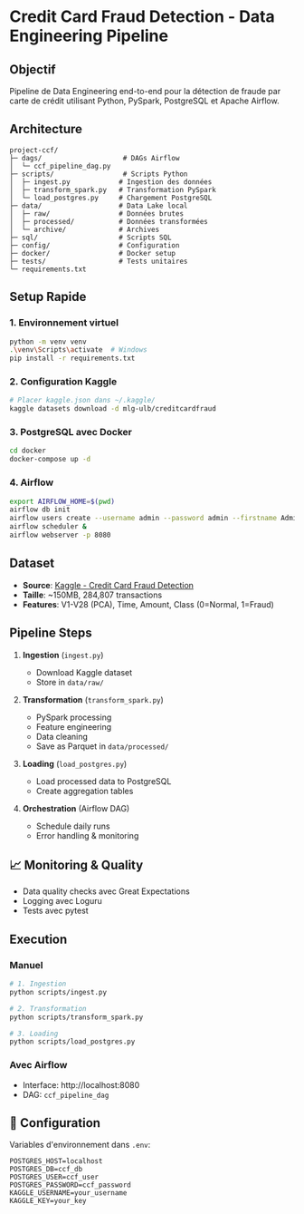 # Credit Card Fraud Detection - Data Engineering Pipeline

##  Objectif
Pipeline de Data Engineering end-to-end pour la détection de fraude par carte de crédit utilisant Python, PySpark, PostgreSQL et Apache Airflow.

##  Architecture

```
project-ccf/
├─ dags/                    # DAGs Airflow
│  └─ ccf_pipeline_dag.py
├─ scripts/                 # Scripts Python
│  ├─ ingest.py            # Ingestion des données
│  ├─ transform_spark.py   # Transformation PySpark
│  └─ load_postgres.py     # Chargement PostgreSQL
├─ data/                   # Data Lake local
│  ├─ raw/                 # Données brutes
│  ├─ processed/           # Données transformées
│  └─ archive/             # Archives
├─ sql/                    # Scripts SQL
├─ config/                 # Configuration
├─ docker/                 # Docker setup
├─ tests/                  # Tests unitaires
└─ requirements.txt
```

## Setup Rapide

### 1. Environnement virtuel
```bash
python -m venv venv
.\venv\Scripts\activate  # Windows
pip install -r requirements.txt
```

### 2. Configuration Kaggle
```bash
# Placer kaggle.json dans ~/.kaggle/
kaggle datasets download -d mlg-ulb/creditcardfraud
```

### 3. PostgreSQL avec Docker
```bash
cd docker
docker-compose up -d
```

### 4. Airflow
```bash
export AIRFLOW_HOME=$(pwd)
airflow db init
airflow users create --username admin --password admin --firstname Admin --lastname User --role Admin --email admin@example.com
airflow scheduler &
airflow webserver -p 8080
```

##  Dataset
- **Source**: [Kaggle - Credit Card Fraud Detection](https://www.kaggle.com/mlg-ulb/creditcardfraud)
- **Taille**: ~150MB, 284,807 transactions
- **Features**: V1-V28 (PCA), Time, Amount, Class (0=Normal, 1=Fraud)

##  Pipeline Steps

1. **Ingestion** (`ingest.py`)
   - Download Kaggle dataset
   - Store in `data/raw/`

2. **Transformation** (`transform_spark.py`)
   - PySpark processing
   - Feature engineering
   - Data cleaning
   - Save as Parquet in `data/processed/`

3. **Loading** (`load_postgres.py`)
   - Load processed data to PostgreSQL
   - Create aggregation tables

4. **Orchestration** (Airflow DAG)
   - Schedule daily runs
   - Error handling & monitoring

## 📈 Monitoring & Quality
- Data quality checks avec Great Expectations
- Logging avec Loguru
- Tests avec pytest

##  Execution

### Manuel
```bash
# 1. Ingestion
python scripts/ingest.py

# 2. Transformation
python scripts/transform_spark.py

# 3. Loading
python scripts/load_postgres.py
```

### Avec Airflow
- Interface: http://localhost:8080
- DAG: `ccf_pipeline_dag`

## 🔧 Configuration
Variables d'environnement dans `.env`:
```
POSTGRES_HOST=localhost
POSTGRES_DB=ccf_db
POSTGRES_USER=ccf_user
POSTGRES_PASSWORD=ccf_password
KAGGLE_USERNAME=your_username
KAGGLE_KEY=your_key
```
